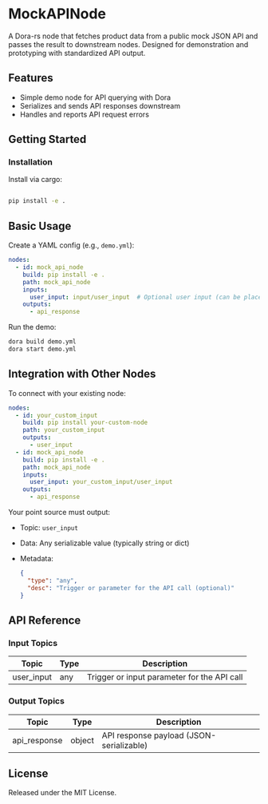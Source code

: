 # MockAPINode

A Dora-rs node that fetches product data from a public mock JSON API and passes the result to downstream nodes. Designed for demonstration and prototyping with standardized API output.

## Features
- Simple demo node for API querying with Dora
- Serializes and sends API responses downstream
- Handles and reports API request errors

## Getting Started

### Installation
Install via cargo:
```bash

pip install -e .
````

## Basic Usage

Create a YAML config (e.g., `demo.yml`):

```yaml
nodes:
  - id: mock_api_node
    build: pip install -e .
    path: mock_api_node
    inputs:
      user_input: input/user_input  # Optional user input (can be placeholder)
    outputs:
      - api_response
```

Run the demo:

```bash
dora build demo.yml
dora start demo.yml
```


## Integration with Other Nodes

To connect with your existing node:

```yaml
nodes:
  - id: your_custom_input
    build: pip install your-custom-node
    path: your_custom_input
    outputs:
      - user_input
  - id: mock_api_node
    build: pip install -e .
    path: mock_api_node
    inputs:
      user_input: your_custom_input/user_input
    outputs:
      - api_response
```

Your point source must output:

* Topic: `user_input`
* Data: Any serializable value (typically string or dict)
* Metadata:

  ```json
  {
    "type": "any",
    "desc": "Trigger or parameter for the API call (optional)"
  }
  ```

## API Reference

### Input Topics

| Topic       | Type  | Description                                |
| ----------- | ----- | ------------------------------------------ |
| user_input  | any   | Trigger or input parameter for the API call |

### Output Topics

| Topic        | Type   | Description                           |
| ------------ | ------ | ------------------------------------- |
| api_response | object | API response payload (JSON-serializable) |


## License

Released under the MIT License.
